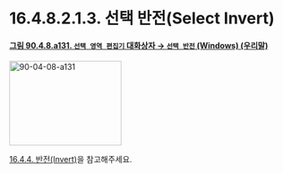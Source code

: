 # 16.4.8.2.1.3. 선택 반전(Select Invert)

<a id="90-04-08-a131"></a>

#### [그림 90.4.8.a131. `선택 영역 편집기` 대화상자 → `선택 반전` (Windows) (우리말)](./90-04-0008-selection_editor.md#90-04-08-a131)
<img width="200" height="151" alt="90-04-08-a131" src="https://github.com/user-attachments/assets/e8942dad-6416-4e96-b63a-e4029e34203a" />

[16.4.4. 반전(Invert)](./16-04-04-00-invert.md)을 참고해주세요.